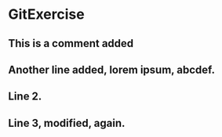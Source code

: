 # GitExercise

## This is a comment added

## Another line added, lorem ipsum, abcdef.
## Line 2.
## Line 3, modified, again.

